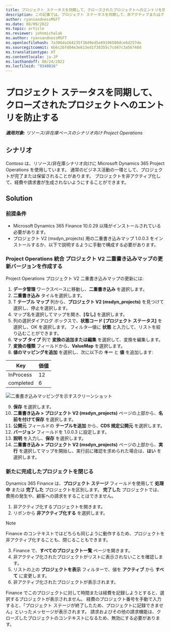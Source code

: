 ```yaml
---
title: プロジェクト ステータスを同期して、クローズされたプロジェクトへのエントリを防止する
description: この記事では、プロジェクト ステータスを同期して、非アクティブまたはクローズされたプロジェクトへのエントリを防止する方法について説明します。
author: ryansandnessMSFT
ms.date: 08/09/2022
ms.topic: article
ms.reviewer: johnmichalak
ms.author: ryansandnessMSFT
ms.openlocfilehash: 7a306da164235f36d9ed5e69196508dce6d257de
ms.sourcegitcommit: 6b6c2bfd04e3e613ed1f38355c7cd47c3a56748d
ms.translationtype: HT
ms.contentlocale: ja-JP
ms.lasthandoff: 08/24/2022
ms.locfileid: "9348016"
---
```

# <a name="sync-project-status-to-prevent-entry-against-closed-projects"></a>プロジェクト ステータスを同期して、クローズされたプロジェクトへのエントリを防止する

_**適用対象:** リソース/非在庫ベースのシナリオ向け Project Operations_

## <a name="scenario"></a>シナリオ

Contoso は、リソース/非在庫シナリオ向けに Microsoft Dynamics 365 Project Operations を使用しています。 通常のビジネス活動の一環として、プロジェクトが完了または保留されることがあります。 プロジェクトを非アクティブ化して、経費や請求書が生成されないようにすることができます。

## <a name="solution"></a>Solution

### <a name="prerequisites"></a>前提条件

-   Microsoft Dynamics 365 Finance 10.0.29 以降がインストールされている必要があります。
-   プロジェクト V2 (msdyn\_projects) 用の二重書き込みマップ 1.0.0.3 をインストールするか、以下で説明するように手動で構成する必要があります。

### <a name="create-an-updated-version-of-the-project-operations-integration-projects-v2-dual-write-map"></a>Project Operations 統合 プロジェクト V2 二重書き込みマップの更新バージョンを作成する

Project Operations プロジェクト V2 二重書き込みマップの更新には:

1. **データ管理** ワークスペースに移動し、**二重書き込み** を選択します。
2. **二重書き込み** タイルを選択します。
3. T **テーブル マップ** 列から、**プロジェクト V2 (msdyn\_projects)** を見つけて選択し、停止を選択します。
4. マップ名を選択してマップを開き、**[なし]** を選択します。
5. 列の選択ダイアログ ボックスで、**状態コード \[プロジェクト ステータス\]** を選択し、OK を選択します。 フィルタ―値に **状態** と入力して、リストを絞り込むことができます。
6.  **マップ タイプ** 列で **変換の追加または編集** を選択して、変換を編集します。
7.  **変換の種類** フィールドから、**ValueMap** を選択します。
8.  **値のマッピングを追加** を選択し、次に以下の **キー** と **値** を追加します:

   Key       | 価値 
   ----------|-------
   InProcess | 12     
   completed | 6     

![二重書き込みマッピングを示すスクリーンショット](media/projectstage-dw-mapping.png)

9. **保存** を選択します。
10. **二重書き込み > プロジェクト V2 (msdyn_projects)** ページの上部から、**名前を付けて保存** を選択します。
11. **公開元** フィールドの **テーブルを追加** から、**CDS 規定公開元** を選択します。
12. **バージョン** フィールドを 1.0.0.3 に設定します。
13. **説明** を入力し、**保存** を選択します。
14. **二重書き込み > プロジェクト V2 (msdyn_projects)** ページの上部から、**実行** を選択してマップを開始し、実行前に確認を求められた場合は、**はい** を選択します。 

### <a name="close-a-newly-completed-project"></a>新たに完成したプロジェクトを閉じる

Dynamics 365 Finance は、**プロジェクト ステージ** フィールドを使用して **処理中** または **完了した** プロジェクトを区別します。 **完了した** プロジェクトでは、費用の発生や、顧客への請求をすることはできません。

1. 非アクティブ化するプロジェクトを開きます。
2. リボンから **非アクティブ化する** を選択します。

> [!NOTE]
> Finance のコンテキストではどちらも同じように動作するため、プロジェクトを非アクティブ化することも、閉じることもできます。

3. Finance で、**すべてのプロジェクト一覧** ページを開きます。
4. 非アクティブ化されたプロジェクトがリストに表示されないことを確認します。
5. リストの上の **プロジェクトを表示** フィルターで、値を **アクティブ** から **すべて** に変更します。
6. 非アクティブ化されたプロジェクトが表示されます。

Finance でこのプロジェクトに対して時間または経費を記録しようとすると、選択するプロジェクトが表示されません。 経費のプロジェクト番号を手動で入力すると、「プロジェクト ステージが終了したため、プロジェクトに記録できません」といったメッセージが表示されます。 請求およびその他の請求機能は、クローズしたプロジェクトのコンテキストになるため、無効にする必要があります。

